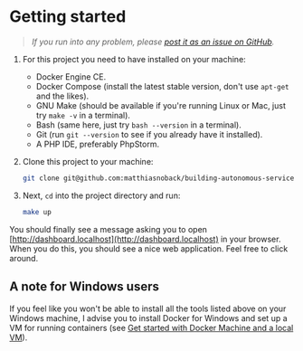 # Getting started

> *If you run into any problem, please [post it as an issue on GitHub](https://github.com/matthiasnoback/building-autonomous-services-workshop/issues/new).*

1. For this project you need to have installed on your machine:

    - Docker Engine CE.
    - Docker Compose (install the latest stable version, don't use `apt-get` and the likes).
    - GNU Make (should be available if you're running Linux or Mac, just try `make -v` in a terminal).
    - Bash (same here, just try `bash --version` in a terminal).
    - Git (run `git --version` to see if you already have it installed).
    - A PHP IDE, preferably PhpStorm.
 
2. Clone this project to your machine:

    ```bash
    git clone git@github.com:matthiasnoback/building-autonomous-services-workshop.git
    ```

3. Next, `cd` into the project directory and run:

    ```bash
    make up
    ```

You should finally see a message asking you to open [http://dashboard.localhost](http://dashboard.localhost) in your browser. When you do this, you should see a nice web application. Feel free to click around.

## A note for Windows users

If you feel like you won't be able to install all the tools listed above on your Windows machine, I advise you to install Docker for Windows and set up a VM for running containers (see [Get started with Docker Machine and a local VM](https://docs.docker.com/machine/get-started/)).
